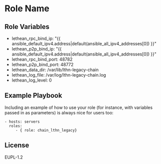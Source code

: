 Role Name
=========

Role Variables
--------------

- lethean_rpc_bind_ip: "{{ ansible_default_ipv4.address|default(ansible_all_ipv4_addresses[0]) }}"
- lethean_p2p_bind_ip: "{{ ansible_default_ipv4.address|default(ansible_all_ipv4_addresses[0]) }}"
- lethean_rpc_bind_port: 48782
- lethean_p2p_bind_port: 48772
- lethean_data_dir: /var/lib/lthn-legacy-chain
- lethean_log_file: /var/log/lthn-legacy-chain.log
- lethean_log_level: 0


Example Playbook
----------------

Including an example of how to use your role (for instance, with variables passed in as parameters) is always nice for users too:

    - hosts: servers
      roles:
         - { role: chain_lthn_legacy}

License
-------

EUPL-1.2

